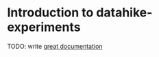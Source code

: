 # Introduction to datahike-experiments

TODO: write [great documentation](http://jacobian.org/writing/what-to-write/)
